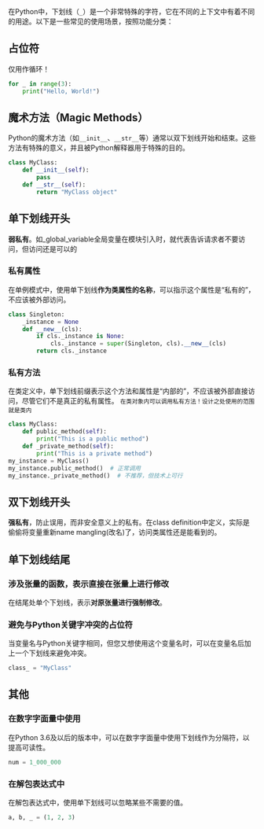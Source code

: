在Python中，下划线（`_`）是一个非常特殊的字符，它在不同的上下文中有着不同的用途。以下是一些常见的使用场景，按照功能分类：
## 占位符
仅用作循环！

```python
for _ in range(3):
    print("Hello, World!")
```


## 魔术方法（Magic Methods）
Python的魔术方法（如`__init__`、`__str__`等）通常以双下划线开始和结束。这些方法有特殊的意义，并且被Python解释器用于特殊的目的。
```python
class MyClass:
    def __init__(self):
        pass
    def __str__(self):
        return "MyClass object"
```

## 单下划线开头
**弱私有**。如_global_variable全局变量在模块引入时，就代表告诉请求者不要访问，但访问还是可以的
### 私有属性
在单例模式中，使用单下划线**作为类属性的名称**，可以指示这个属性是“私有的”，不应该被外部访问。
```python
class Singleton:
    _instance = None
    def __new__(cls):
        if cls._instance is None:
            cls._instance = super(Singleton, cls).__new__(cls)
        return cls._instance
```
### 私有方法
在类定义中，单下划线前缀表示这个方法和属性是“内部的”，不应该被外部直接访问，尽管它们不是真正的私有属性。
`在类对象内可以调用私有方法！设计之处使用的范围就是类内`
```python
class MyClass:
    def public_method(self):
        print("This is a public method")
    def _private_method(self):
        print("This is a private method")
my_instance = MyClass()
my_instance.public_method()  # 正常调用
my_instance._private_method()  # 不推荐，但技术上可行
```

## 双下划线开头
**强私有**，防止误用，而非安全意义上的私有。在class definition中定义，实际是偷偷将变量重新name mangling(改名)了，访问类属性还是能看到的。


## 单下划线结尾

### 涉及张量的函数，表示直接在张量上进行修改
在结尾处单个下划线，表示**对原张量进行强制修改**。

### 避免与Python关键字冲突的占位符
当变量名与Python关键字相同，但您又想使用这个变量名时，可以在变量名后加上一个下划线来避免冲突。
```python
class_ = "MyClass"
```


## 其他

### 在数字字面量中使用
在Python 3.6及以后的版本中，可以在数字字面量中使用下划线作为分隔符，以提高可读性。
```python
num = 1_000_000
```

### 在解包表达式中
在解包表达式中，使用单下划线可以忽略某些不需要的值。
```python
a, b, _ = (1, 2, 3)
```


